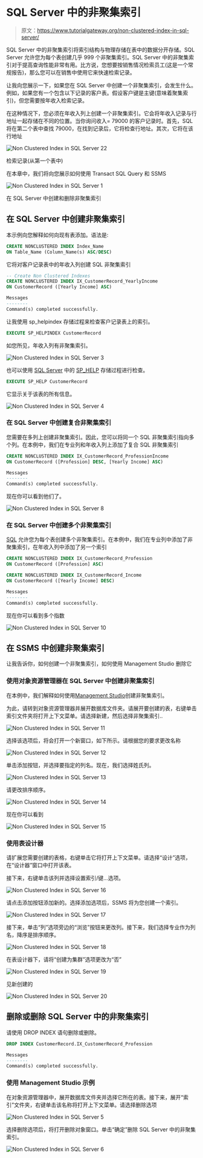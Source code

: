 # SQL Server 中的非聚集索引

> 原文：<https://www.tutorialgateway.org/non-clustered-index-in-sql-server/>

SQL Server 中的非聚集索引将索引结构与物理存储在表中的数据分开存储。SQL Server 允许您为每个表创建几乎 999 个非聚集索引。SQL Server 中的非聚集索引对于提高查询性能非常有用。比方说，您想要按销售情况检索员工(这是一个常规报告)，那么您可以在销售中使用它来快速检索记录。

让我向您展示一下，如果您在 SQL Server 中创建一个非聚集索引，会发生什么。例如，如果您有一个包含以下记录的客户表。假设客户键是主键(意味着聚集索引)，但您需要按年收入检索记录。

在这种情况下，您必须在年收入列上创建一个非聚集索引。它会将年收入记录与行地址一起存储在不同的位置。当你询问收入= 79000 的客户记录时。首先，SQL 将在第二个表中查找 79000，在找到记录后，它将检查行地址。其次，它将在该行地址

![Non Clustered Index in SQL Server 22](img/f67c24e77cf4b4f275d54919cf927d4c.png)

检索记录(从第一个表中)

在本章中，我们将向您展示如何使用 Transact SQL Query 和 SSMS

![Non Clustered Index in SQL Server 1](img/cba013c0c55154848cedbc67dd3c2693.png)

在 SQL Server 中创建和删除非聚集索引

## 在 SQL Server 中创建非聚集索引

本示例向您解释如何向现有表添加。语法是:

```sql
CREATE NONCLUSTERED INDEX Index_Name
ON Table_Name (Column_Name(s) ASC/DESC)
```

它将对客户记录表中的年收入列创建 SQL 非聚集索引

```sql
-- Create Non Clustered Indexes
CREATE NONCLUSTERED INDEX IX_CustomerRecord_YearlyIncome
ON CustomerRecord ([Yearly Income] ASC)
```

```sql
Messages
--------
Command(s) completed successfully.
```

让我使用 sp_helpindex 存储过程来检查客户记录表上的索引。

```sql
EXECUTE SP_HELPINDEX CustomerRecord
```

如您所见，年收入列有非聚集索引。

![Non Clustered Index in SQL Server 3](img/4667a07c6a337406a9642fdbcc060ee7.png)

也可以使用 [SQL Server](https://www.tutorialgateway.org/sql/) 中的 [SP_HELP](https://www.tutorialgateway.org/useful-system-stored-procedures-in-sql/) 存储过程进行检查。

```sql
EXECUTE SP_HELP CustomerRecord
```

它显示关于该表的所有信息。

![Non Clustered Index in SQL Server 4](img/a65cdf24b323f6b2831779f5b04d2451.png)

### 在 SQL Server 中创建复合非聚集索引

您需要在多列上创建非聚集索引。因此，您可以将同一个 SQL 非聚集索引指向多个列。在本例中，我们在专业列和年收入列上添加了复合 SQL 非聚集索引

```sql
CREATE NONCLUSTERED INDEX IX_CustomerRecord_ProfessionIncome
ON CustomerRecord ([Profession] DESC, [Yearly Income] ASC)
```

```sql
Messages
--------
Command(s) completed successfully.
```

现在你可以看到他们了。

![Non Clustered Index in SQL Server 8](img/e65fcef03ddcb8c19726067ec674e068.png)

### 在 SQL Server 中创建多个非聚集索引

[SQL](https://www.tutorialgateway.org/sql/) 允许您为每个表创建多个非聚集索引。在本例中，我们在专业列中添加了非聚集索引，在年收入列中添加了另一个索引

```sql
CREATE NONCLUSTERED INDEX IX_CustomerRecord_Profession
ON CustomerRecord ([Profession] ASC)

CREATE NONCLUSTERED INDEX IX_CustomerRecord_Income
ON CustomerRecord ([Yearly Income] DESC)
```

```sql
Messages
--------
Command(s) completed successfully.
```

现在你可以看到多个指数

![Non Clustered Index in SQL Server 10](img/0a41382b01aaf00f35032a1555fa9818.png)

## 在 SSMS 中创建非聚集索引

让我告诉你，如何创建一个非聚集索引，如何使用 Management Studio 删除它

### 使用对象资源管理器在 SQL Server 中创建非聚集索引

在本例中，我们解释如何使用[Management Studio](https://www.tutorialgateway.org/sql-server-management-studio/)创建非聚集索引。

为此，请转到对象资源管理器并展开数据库文件夹。请展开要创建的表，右键单击索引文件夹将打开上下文菜单。请选择新建，然后选择非聚集索引..

![Non Clustered Index in SQL Server 11](img/508cacebf78763b8744c2b854efc013c.png)

选择该选项后，将会打开一个新窗口，如下所示。请根据您的要求更改名称

![Non Clustered Index in SQL Server 12](img/98a2b11e779f5a7387724de77884ad1d.png)

单击添加按钮，并选择要指定的列名。现在，我们选择姓氏列。

![Non Clustered Index in SQL Server 13](img/ad281c6cf3496c2edba80155d9850fe2.png)

请更改排序顺序。

![Non Clustered Index in SQL Server 14](img/414a82394668ff31be723055f6edc489.png)

现在你可以看到

![Non Clustered Index in SQL Server 15](img/48d227ca3015894f5683eab63d91d725.png)

### 使用表设计器

请扩展您需要创建的表格，右键单击它将打开上下文菜单。请选择“设计”选项，在“设计器”窗口中打开该表。

接下来，右键单击该列并选择设置索引/键…选项。

![Non Clustered Index in SQL Server 16](img/5f2728274fee6f5709ae9fd80b84407b.png)

请点击添加按钮添加新的。选择添加选项后，SSMS 将为您创建一个索引。

![Non Clustered Index in SQL Server 17](img/e5fb191439dce0457e405849f29a3b31.png)

接下来，单击“列”选项旁边的“浏览”按钮来更改列。接下来，我们选择专业作为列名，降序是排序顺序。

![Non Clustered Index in SQL Server 18](img/5c8b8a416d115c8bfb6d701492afd444.png)

在表设计器下，请将“创建为集群”选项更改为“否”

![Non Clustered Index in SQL Server 19](img/0531bf47153bbc9cf577ed348b2c93de.png)

见新创建的

![Non Clustered Index in SQL Server 20](img/19b165596cc03ab2d5aa20143e0febb3.png)

## 删除或删除 SQL Server 中的非聚集索引

请使用 DROP INDEX 语句删除或删除。

```sql
DROP INDEX CustomerRecord.IX_CustomerRecord_Profession
```

```sql
Messages
--------
Command(s) completed successfully.
```

### 使用 Management Studio 示例

在对象资源管理器中，展开数据库文件夹并选择它所在的表。接下来，展开“索引”文件夹，右键单击该名称将打开上下文菜单。请选择删除选项

![Non Clustered Index in SQL Server 5](img/4b6501f8a321ef5d40c9ea03ee6fef5b.png)

选择删除选项后，将打开删除对象窗口。单击“确定”删除 SQL Server 中的非聚集索引。

![Non Clustered Index in SQL Server 6](img/1d22475e2580ad908bf239863733a5cc.png)